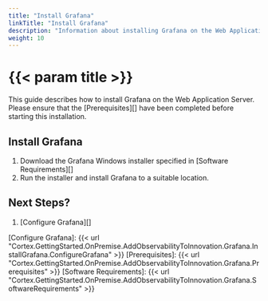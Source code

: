 ```yaml
---
title: "Install Grafana"
linkTitle: "Install Grafana"
description: "Information about installing Grafana on the Web Application Server."
weight: 10
---
```


# {{< param title >}}

This guide describes how to install Grafana on the Web Application Server. Please ensure that the [Prerequisites][] have been completed before starting this installation.

## Install Grafana

1. Download the Grafana Windows installer specified in [Software Requirements][]
1. Run the installer and install Grafana to a suitable location.

## Next Steps?

1. [Configure Grafana][]

[Configure Grafana]: {{< url "Cortex.GettingStarted.OnPremise.AddObservabilityToInnovation.Grafana.InstallGrafana.ConfigureGrafana" >}}
[Prerequisites]: {{< url "Cortex.GettingStarted.OnPremise.AddObservabilityToInnovation.Grafana.Prerequisites" >}}
[Software Requirements]: {{< url "Cortex.GettingStarted.OnPremise.AddObservabilityToInnovation.Grafana.SoftwareRequirements" >}}